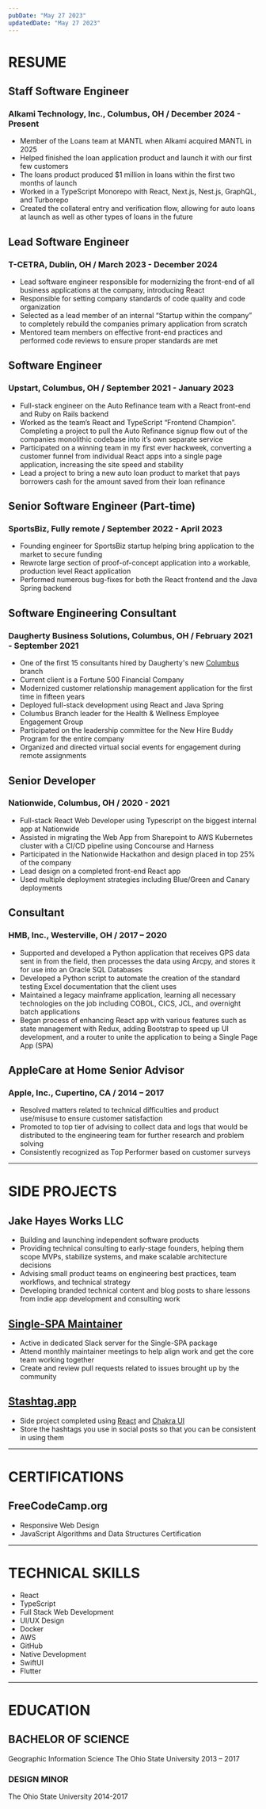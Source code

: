 ```yaml
---
pubDate: "May 27 2023"
updatedDate: "May 27 2023"
---
```


# RESUME

## Staff Software Engineer

### Alkami Technology, Inc., Columbus, OH / December 2024 - Present

- Member of the Loans team at MANTL when Alkami acquired MANTL in 2025
- Helped finished the loan application product and launch it with our first few customers
- The loans product produced $1 million in loans within the first two months of launch
- Worked in a TypeScript Monorepo with React, Next.js, Nest.js, GraphQL, and Turborepo
- Created the collateral entry and verification flow, allowing for auto loans at launch as well as other types of loans in the future

## Lead Software Engineer

### T-CETRA, Dublin, OH / March 2023 - December 2024

- Lead software engineer responsible for modernizing the front-end of all business applications at the company, introducing React
- Responsible for setting company standards of code quality and code organization
- Selected as a lead member of an internal “Startup within the company” to completely rebuild the companies primary application from scratch
- Mentored team members on effective front-end practices and performed code reviews to ensure proper standards are met

## Software Engineer

### Upstart, Columbus, OH / September 2021 - January 2023

- Full-stack engineer on the Auto Refinance team with a React front-end and Ruby on Rails backend
- Worked as the team’s React and TypeScript “Frontend Champion”. Completing a project to pull the Auto Refinance signup flow out of the companies monolithic codebase into it’s own separate service
- Participated on a winning team in my first ever hackweek, converting a customer funnel from individual React apps into a single page application, increasing the site speed and stability
- Lead a project to bring a new auto loan product to market that pays borrowers cash for the amount saved from their loan refinance

## Senior Software Engineer (Part-time)

### SportsBiz, Fully remote / September 2022 - April 2023

- Founding engineer for SportsBiz startup helping bring application to the market to secure funding
- Rewrote large section of proof-of-concept application into a workable, production level React application
- Performed numerous bug-fixes for both the React frontend and the Java Spring backend

## Software Engineering Consultant

### Daugherty Business Solutions, Columbus, OH / February 2021 - September 2021

- One of the first 15 consultants hired by Daugherty's new [Columbus](https://www.daugherty.com/columbus/) branch
- Current client is a Fortune 500 Financial Company
- Modernized customer relationship management application for the first time in fifteen years
- Deployed full-stack development using React and Java Spring
- Columbus Branch leader for the Health & Wellness Employee Engagement Group
- Participated on the leadership committee for the New Hire Buddy Program for the entire company
- Organized and directed virtual social events for engagement during remote assignments

## Senior Developer

### Nationwide, Columbus, OH / 2020 - 2021

- Full-stack React Web Developer using Typescript on the biggest internal app at Nationwide
- Assisted in migrating the Web App from Sharepoint to AWS Kubernetes cluster with a CI/CD pipeline using Concourse and Harness
- Participated in the Nationwide Hackathon and design placed in top 25% of the company
- Lead design on a completed front-end React app
- Used multiple deployment strategies including Blue/Green and Canary deployments

## Consultant

### HMB, Inc., Westerville, OH / 2017 – 2020

- Supported and developed a Python application that receives GPS data sent in from the field, then processes the data using Arcpy, and stores it for use into an Oracle SQL Databases
- Developed a Python script to automate the creation of the standard testing Excel documentation that the client uses
- Maintained a legacy mainframe application, learning all necessary technologies on the job including COBOL, CICS, JCL, and overnight batch applications
- Began process of enhancing React app with various features such as state management with Redux, adding Bootstrap to speed up UI development, and a router to unite the application to being a Single Page App (SPA)

## AppleCare at Home Senior Advisor

### Apple, Inc., Cupertino, CA / 2014 – 2017

- Resolved matters related to technical difficulties and product use/misuse to ensure customer satisfaction
- Promoted to top tier of advising to collect data and logs that would be distributed to the engineering team for further research and problem solving
- Consistently recognized as Top Performer based on customer surveys

---

# SIDE PROJECTS

## Jake Hayes Works LLC

- Building and launching independent software products
- Providing technical consulting to early-stage founders, helping them scope MVPs, stabilize systems, and make scalable architecture decisions
- Advising small product teams on engineering best practices, team workflows, and technical strategy
- Developing branded technical content and blog posts to share lessons from indie app development and consulting work

## [Single-SPA Maintainer](https://single-spa.js.org)

- Active in dedicated Slack server for the Single-SPA package
- Attend monthly maintainer meetings to help align work and get the core team working together
- Create and review pull requests related to issues brought up by the community

## [Stashtag.app](https://www.stashtag.app/)

- Side project completed using [React](https://reactjs.org/) and [Chakra UI](https://chakra-ui.com/)
- Store the hashtags you use in social posts so that you can be consistent in using them

---

# CERTIFICATIONS

## FreeCodeCamp.org

- Responsive Web Design
- JavaScript Algorithms and Data Structures Certification

---

# TECHNICAL SKILLS

- React
- TypeScript
- Full Stack Web Development
- UI/UX Design
- Docker
- AWS
- GitHub
- Native Development
- SwiftUI
- Flutter

---

# EDUCATION

## BACHELOR OF SCIENCE

Geographic Information Science
The Ohio State University
2013 – 2017

### DESIGN MINOR

The Ohio State University
2014-2017
